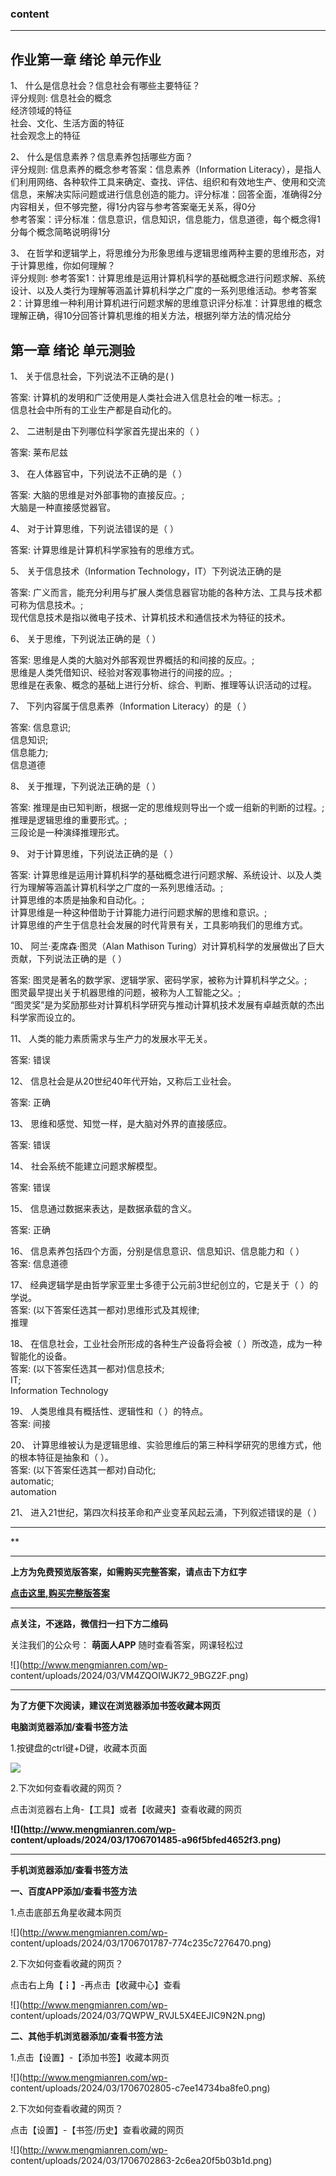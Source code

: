 ### content

* * *

## 作业第一章 绪论 单元作业

1、 什么是信息社会？信息社会有哪些主要特征？  
评分规则:  信息社会的概念  
经济领域的特征  
社会、文化、生活方面的特征  
社会观念上的特征

2、 什么是信息素养？信息素养包括哪些方面？  
评分规则:  信息素养的概念参考答案：信息素养（Information
Literacy），是指人们利用网络、各种软件工具来确定、查找、评估、组织和有效地生产、使用和交流信息，来解决实际问题或进行信息创造的能力。评分标准：回答全面，准确得2分内容相关，但不够完整，得1分内容与参考答案毫无关系，得0分  
参考答案：评分标准：信息意识，信息知识，信息能力，信息道德，每个概念得1分每个概念简略说明得1分

3、 在哲学和逻辑学上，将思维分为形象思维与逻辑思维两种主要的思维形态，对于计算思维，你如何理解？  
评分规则:
参考答案1：计算思维是运用计算机科学的基础概念进行问题求解、系统设计、以及人类行为理解等涵盖计算机科学之广度的一系列思维活动。参考答案2：计算思维一种利用计算机进行问题求解的思维意识评分标准：计算思维的概念理解正确，得10分回答计算机思维的相关方法，根据列举方法的情况给分

## 第一章 绪论 单元测验

1、 关于信息社会，下列说法不正确的是(   )

答案: 计算机的发明和广泛使用是人类社会进入信息社会的唯一标志。;  
信息社会中所有的工业生产都是自动化的。

2、 二进制是由下列哪位科学家首先提出来的（   ）

答案: 莱布尼兹

3、 在人体器官中，下列说法不正确的是（   ）

答案: 大脑的思维是对外部事物的直接反应。;  
大脑是一种直接感觉器官。

4、 对于计算思维，下列说法错误的是（   ）

答案: 计算思维是计算机科学家独有的思维方式。

5、 关于信息技术（Information Technology，IT）下列说法正确的是

答案: 广义而言，能充分利用与扩展人类信息器官功能的各种方法、工具与技术都可称为信息技术。;  
现代信息技术是指以微电子技术、计算机技术和通信技术为特征的技术。

6、 关于思维，下列说法正确的是（    ）

答案: 思维是人类的大脑对外部客观世界概括的和间接的反应。;  
思维是人类凭借知识、经验对客观事物进行的间接的应。;  
思维是在表象、概念的基础上进行分析、综合、判断、推理等认识活动的过程。

7、 下列内容属于信息素养（Information Literacy）的是（   ）

答案: 信息意识;  
信息知识;  
信息能力;  
信息道德

8、 关于推理，下列说法正确的是（   ）

答案: 推理是由已知判断，根据一定的思维规则导出一个或一组新的判断的过程。;  
推理是逻辑思维的重要形式。;  
三段论是一种演绎推理形式。

9、 对于计算思维，下列说法正确的是（   ）

答案: 计算思维是运用计算机科学的基础概念进行问题求解、系统设计、以及人类行为理解等涵盖计算机科学之广度的一系列思维活动。;  
计算思维的本质是抽象和自动化。;  
计算思维是一种这种借助于计算能力进行问题求解的思维和意识。;  
计算思维的产生于信息社会发展的时代背景有关，工具影响我们的思维方式。

10、 阿兰·麦席森·图灵（Alan Mathison Turing）对计算机科学的发展做出了巨大贡献，下列说法正确的是（   ）

答案: 图灵是著名的数学家、逻辑学家、密码学家，被称为计算机科学之父。;  
图灵最早提出关于机器思维的问题，被称为人工智能之父。;  
“图灵奖”是为奖励那些对计算机科学研究与推动计算机技术发展有卓越贡献的杰出科学家而设立的。

11、 人类的能力素质需求与生产力的发展水平无关。

答案: 错误

12、 信息社会是从20世纪40年代开始，又称后工业社会。

答案: 正确

13、 思维和感觉、知觉一样，是大脑对外界的直接感应。

答案: 错误

14、 社会系统不能建立问题求解模型。

答案: 错误

15、 信息通过数据来表达，是数据承载的含义。

答案: 正确

16、 信息素养包括四个方面，分别是信息意识、信息知识、信息能力和（    ）‍  
答案: 信息道德

17、 经典逻辑学是由哲学家亚里士多德于公元前3世纪创立的，它是关于（     ）的学说。  
答案: (以下答案任选其一都对)思维形式及其规律;  
推理

18、 在信息社会，工业社会所形成的各种生产设备将会被（   ）所改造，成为一种智能化的设备。  
答案: (以下答案任选其一都对)信息技术;  
IT;  
Information Technology

19、 人类思维具有概括性、逻辑性和（    ）的特点。  
答案: 间接

20、 计算思维被认为是逻辑思维、实验思维后的第三种科学研究的思维方式，他的根本特征是抽象和（          ）。  
答案: (以下答案任选其一都对)自动化;  
automatic;  
automation

21、 进入21世纪，第四次科技革命和产业变革风起云涌，下列叙述错误的是（ ）

* * *

**

* * *

**上方为免费预览版答案，如需购买完整答案，请点击下方红字**

[**点击这里,购买完整版答案**](http://mooc.mengmianren.com/mooc2/108772.html)

* * *

**点关注，不迷路，微信扫一扫下方二维码**

关注我们的公众号： **萌面人APP** 随时查看答案，网课轻松过

![](http://www.mengmianren.com/wp-
content/uploads/2024/03/VM4ZQOIWJK72_9BGZ2F.png)

* * *

**为了方便下次阅读，建议在浏览器添加书签收藏本网页**

**电脑浏览器添加/查看书签方法**

1.按键盘的ctrl键+D键，收藏本页面

![](http://www.mengmianren.com/wp-content/uploads/2024/03/AF9T_JKKHAJN.png)

2.下次如何查看收藏的网页？

点击浏览器右上角-【工具】或者【收藏夹】查看收藏的网页

**![](http://www.mengmianren.com/wp-
content/uploads/2024/03/1706701485-a96f5bfed4652f3.png)**

* * *

**手机浏览器添加/查看书签方法**

**一、百度APP添加/查看书签方法**

1.点击底部五角星收藏本网页

![](http://www.mengmianren.com/wp-
content/uploads/2024/03/1706701787-774c235c7276470.png)

2.下次如何查看收藏的网页？

点击右上角【┇】-再点击【收藏中心】查看

![](http://www.mengmianren.com/wp-
content/uploads/2024/03/7QWPW_RVJL5X4EEJIC9N2N.png)

**二、其他手机浏览器添加/查看书签方法**

1.点击【设置】-【添加书签】收藏本网页

![](http://www.mengmianren.com/wp-
content/uploads/2024/03/1706702805-c7ee14734ba8fe0.png)

2.下次如何查看收藏的网页？

点击【设置】-【书签/历史】查看收藏的网页

![](http://www.mengmianren.com/wp-
content/uploads/2024/03/1706702863-2c6ea20f5b03b1d.png)

